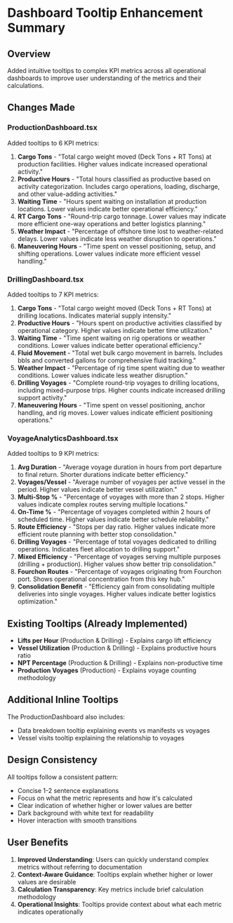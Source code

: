 # Dashboard Tooltip Enhancement Summary

## Overview
Added intuitive tooltips to complex KPI metrics across all operational dashboards to improve user understanding of the metrics and their calculations.

## Changes Made

### ProductionDashboard.tsx
Added tooltips to 6 KPI metrics:
1. **Cargo Tons** - "Total cargo weight moved (Deck Tons + RT Tons) at production facilities. Higher values indicate increased operational activity."
2. **Productive Hours** - "Total hours classified as productive based on activity categorization. Includes cargo operations, loading, discharge, and other value-adding activities."
3. **Waiting Time** - "Hours spent waiting on installation at production locations. Lower values indicate better operational efficiency."
4. **RT Cargo Tons** - "Round-trip cargo tonnage. Lower values may indicate more efficient one-way operations and better logistics planning."
5. **Weather Impact** - "Percentage of offshore time lost to weather-related delays. Lower values indicate less weather disruption to operations."
6. **Maneuvering Hours** - "Time spent on vessel positioning, setup, and shifting operations. Lower values indicate more efficient vessel handling."

### DrillingDashboard.tsx
Added tooltips to 7 KPI metrics:
1. **Cargo Tons** - "Total cargo weight moved (Deck Tons + RT Tons) at drilling locations. Indicates material supply intensity."
2. **Productive Hours** - "Hours spent on productive activities classified by operational category. Higher values indicate better time utilization."
3. **Waiting Time** - "Time spent waiting on rig operations or weather conditions. Lower values indicate better operational efficiency."
4. **Fluid Movement** - "Total wet bulk cargo movement in barrels. Includes bbls and converted gallons for comprehensive fluid tracking."
5. **Weather Impact** - "Percentage of rig time spent waiting due to weather conditions. Lower values indicate less weather disruption."
6. **Drilling Voyages** - "Complete round-trip voyages to drilling locations, including mixed-purpose trips. Higher counts indicate increased drilling support activity."
7. **Maneuvering Hours** - "Time spent on vessel positioning, anchor handling, and rig moves. Lower values indicate efficient positioning operations."

### VoyageAnalyticsDashboard.tsx
Added tooltips to 9 KPI metrics:
1. **Avg Duration** - "Average voyage duration in hours from port departure to final return. Shorter durations indicate better efficiency."
2. **Voyages/Vessel** - "Average number of voyages per active vessel in the period. Higher values indicate better vessel utilization."
3. **Multi-Stop %** - "Percentage of voyages with more than 2 stops. Higher values indicate complex routes serving multiple locations."
4. **On-Time %** - "Percentage of voyages completed within 2 hours of scheduled time. Higher values indicate better schedule reliability."
5. **Route Efficiency** - "Stops per day ratio. Higher values indicate more efficient route planning with better stop consolidation."
6. **Drilling Voyages** - "Percentage of total voyages dedicated to drilling operations. Indicates fleet allocation to drilling support."
7. **Mixed Efficiency** - "Percentage of voyages serving multiple purposes (drilling + production). Higher values show better trip consolidation."
8. **Fourchon Routes** - "Percentage of voyages originating from Fourchon port. Shows operational concentration from this key hub."
9. **Consolidation Benefit** - "Efficiency gain from consolidating multiple deliveries into single voyages. Higher values indicate better logistics optimization."

## Existing Tooltips (Already Implemented)
- **Lifts per Hour** (Production & Drilling) - Explains cargo lift efficiency
- **Vessel Utilization** (Production & Drilling) - Explains productive hours ratio
- **NPT Percentage** (Production & Drilling) - Explains non-productive time
- **Production Voyages** (Production) - Explains voyage counting methodology

## Additional Inline Tooltips
The ProductionDashboard also includes:
- Data breakdown tooltip explaining events vs manifests vs voyages
- Vessel visits tooltip explaining the relationship to voyages

## Design Consistency
All tooltips follow a consistent pattern:
- Concise 1-2 sentence explanations
- Focus on what the metric represents and how it's calculated
- Clear indication of whether higher or lower values are better
- Dark background with white text for readability
- Hover interaction with smooth transitions

## User Benefits
1. **Improved Understanding**: Users can quickly understand complex metrics without referring to documentation
2. **Context-Aware Guidance**: Tooltips explain whether higher or lower values are desirable
3. **Calculation Transparency**: Key metrics include brief calculation methodology
4. **Operational Insights**: Tooltips provide context about what each metric indicates operationally